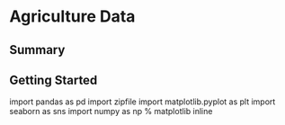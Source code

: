 # Agriculture Data
## Summary

## Getting Started
import pandas as pd
import zipfile
import matplotlib.pyplot as plt
import seaborn as sns
import numpy as np
% matplotlib inline
